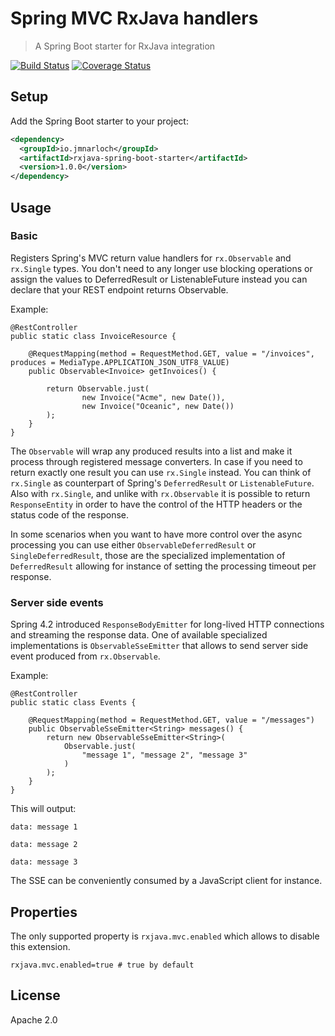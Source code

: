 # Spring MVC RxJava handlers

> A Spring Boot starter for RxJava integration

[![Build Status](https://travis-ci.org/jmnarloch/rxjava-spring-boot-starter.svg?branch=master)](https://travis-ci.org/jmnarloch/rxjava-spring-boot-starter)
[![Coverage Status](https://coveralls.io/repos/jmnarloch/rxjava-spring-boot-starter/badge.svg?branch=master&service=github)](https://coveralls.io/github/jmnarloch/rxjava-spring-boot-starter?branch=master)

## Setup

Add the Spring Boot starter to your project:

```xml
<dependency>
  <groupId>io.jmnarloch</groupId>
  <artifactId>rxjava-spring-boot-starter</artifactId>
  <version>1.0.0</version>
</dependency>
```

## Usage

### Basic

Registers Spring's MVC return value handlers for `rx.Observable` and `rx.Single` types. You don't need to any longer use
blocking operations or assign the values to DeferredResult or ListenableFuture instead you can declare that your REST
endpoint returns Observable.

Example:

```
@RestController
public static class InvoiceResource {

    @RequestMapping(method = RequestMethod.GET, value = "/invoices", produces = MediaType.APPLICATION_JSON_UTF8_VALUE)
    public Observable<Invoice> getInvoices() {

        return Observable.just(
                new Invoice("Acme", new Date()),
                new Invoice("Oceanic", new Date())
        );
    }
}
```

The `Observable` will wrap any produced results into a list and make it process through registered message converters.
In case if you need to return exactly one result you can use `rx.Single` instead. You can think of `rx.Single`
as counterpart of Spring's `DeferredResult` or `ListenableFuture`. Also with `rx.Single`, and unlike with `rx.Observable`
it is possible to return `ResponseEntity` in order to have the control of the HTTP headers or the status code of the
response.

In some scenarios when you want to have more control over the async processing you can use either `ObservableDeferredResult`
or `SingleDeferredResult`, those are the specialized implementation of `DeferredResult` allowing for instance of setting
the processing timeout per response.

### Server side events

Spring 4.2 introduced `ResponseBodyEmitter` for long-lived HTTP connections and streaming the response data. One of
available specialized implementations is `ObservableSseEmitter` that allows to send server side event produced
from `rx.Observable`.

Example:

```
@RestController
public static class Events {

    @RequestMapping(method = RequestMethod.GET, value = "/messages")
    public ObservableSseEmitter<String> messages() {
        return new ObservableSseEmitter<String>(
            Observable.just(
                "message 1", "message 2", "message 3"
            )
        );
    }
}
```

This will output:

```
data: message 1

data: message 2

data: message 3
```

The SSE can be conveniently consumed by a JavaScript client for instance.

## Properties

The only supported property is `rxjava.mvc.enabled` which allows to disable this extension.

```
rxjava.mvc.enabled=true # true by default
```

## License

Apache 2.0
